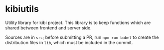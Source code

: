 # kibiutils
Utility library for kibi project. This library is to keep functions which are shared between frontend and server side.

Sources are in `src`;
before submitting a PR, run `npm run babel` to create the distribution files in `lib`, which must be included in the commit.
